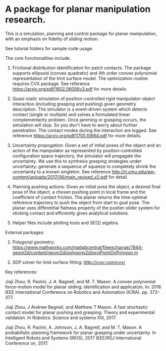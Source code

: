 # A package for planar manipulation research. 
This is a simulation, planning and control package for planar manipulation, with an emphasis on fidelity of sliding motion. 

See tutorial folders for sample code usage. 

The core functionalities include:
1) Frictional distribution identification for patch contacts. The package supports ellipsoid (convex quadratic) and 4th order convex polynomial representation of the limit surface model. The optimization routine requires CVX package. 
See reference https://arxiv.org/pdf/1602.06056v3.pdf for more details. 

2) Quasi-static simulation of position-controlled rigid manipulator-object interaction (including grasping and pushing) given geometry description. The simulator is a event-driven system which detects contact (single or multiple) and solves a formulated linear complementarity problem. Once jamming or grasping occurs, the simulation will stop. So you don't have to worry about further penetration. The contact modes during the interaction are logged.
See reference https://arxiv.org/pdf/1705.10664.pdf for more details.


3) Uncertainty propogation: Given a set of initial poses of the object and an action of the manipulator as represented by position-controlled configuration space trajectory, the simulator will progagate the uncertainty.  We use this to synthesis grasping strategies under uncertainty: generate a sequence of squeeze to completely shrink the uncertainty to a known singleton. See reference http://ri.cmu.edu/wp-content/uploads/2017/06/main_revised_v2.pdf for detail.


4) Planning pushing actions: Given an initial pose the object, a desired final pose of the object, a chosen pushing point in local frame and the coefficient of contact friction. The planar returns the time-optimal reference trajectory to push the object from start to goal pose. The planar uses differential flatness property of the pusher-slider system for sticking contact and efficiently gives analytical solutions. 

5) Helper files include plotting tools and SE(2) algebra.

External packages:

1) Polygonal geometry:
https://www.mathworks.com/matlabcentral/fileexchange/7844-geom2d/content/geom2d/polygons2d/projPointOnPolygon.m

2) SDP solver for limit surface fitting:
http://cvxr.com/cvx/

Key references:

Jiaji Zhou, R. Paolini, J. A. Bagnell, and M. T. Mason. A convex polynomial force-motion model for planar sliding: identification and application. In: 2016 IEEE International Conference on Robotics and Automation (ICRA). pp. 372–377.

Jiaji Zhou, J Andrew Bagnell, and Matthew T Mason. A fast stochastic contact model for planar pushing and grasping: Theory and experimental validation. In Robotics: Science and systems XIII, 2017.

Jiaji Zhou, R. Paolini, A. Johnson, J. A. Bagnell, and M. T. Mason. A probabilistic planning framework for planar grasping under uncertainty. In Intelligent Robots and Systems (IROS), 2017 IEEE/RSJ International Conference on, 2017.


